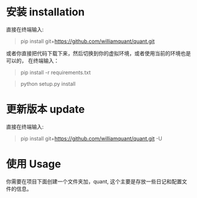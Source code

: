 ﻿# 安装 installation 
直接在终端输入:
> pip install git+https://github.com/williamquant/quant.git



或者你直接把代码下载下来，然后切换到你的虚拟环境，或者使用当前的环境也是可以的，
在终端输入：

> pip install -r requirements.txt 

> python setup.py install 



# 更新版本 update
直接在终端输入: 

> pip install git+https://github.com/williamquant/quant.git -U 



# 使用 Usage
你需要在项目下面创建一个文件夹加，quant, 这个主要是存放一些日记和配置文件的信息。

